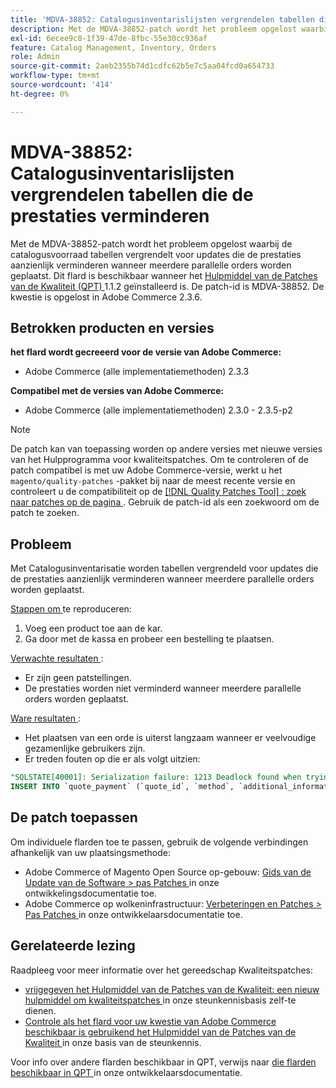 ```yaml
---
title: 'MDVA-38852: Catalogusinventarislijsten vergrendelen tabellen die de prestaties verminderen'
description: Met de MDVA-38852-patch wordt het probleem opgelost waarbij de catalogusvoorraad tabellen vergrendelt voor updates die de prestaties aanzienlijk verminderen wanneer meerdere parallelle orders worden geplaatst. Deze patch is beschikbaar wanneer [Quality Patches Tool (QPT)] (/help/announcements/adobe-commerce-announcements/magento-quality-patches-released-new-tool-to-self-serve-quality-patches.md) 1.1.2 is geïnstalleerd. De patch-id is MDVA-38852. De kwestie is opgelost in Adobe Commerce 2.3.6.
exl-id: 6ecee9c8-1f39-47de-8fbc-55e30cc936af
feature: Catalog Management, Inventory, Orders
role: Admin
source-git-commit: 2aeb2355b74d1cdfc62b5e7c5aa04fcd0a654733
workflow-type: tm+mt
source-wordcount: '414'
ht-degree: 0%

---
```


# MDVA-38852: Catalogusinventarislijsten vergrendelen tabellen die de prestaties verminderen

Met de MDVA-38852-patch wordt het probleem opgelost waarbij de catalogusvoorraad tabellen vergrendelt voor updates die de prestaties aanzienlijk verminderen wanneer meerdere parallelle orders worden geplaatst. Dit flard is beschikbaar wanneer het [ Hulpmiddel van de Patches van de Kwaliteit (QPT) ](/help/announcements/adobe-commerce-announcements/magento-quality-patches-released-new-tool-to-self-serve-quality-patches.md) 1.1.2 geïnstalleerd is. De patch-id is MDVA-38852. De kwestie is opgelost in Adobe Commerce 2.3.6.

## Betrokken producten en versies

**het flard wordt gecreeerd voor de versie van Adobe Commerce:**

* Adobe Commerce (alle implementatiemethoden) 2.3.3

**Compatibel met de versies van Adobe Commerce:**

* Adobe Commerce (alle implementatiemethoden) 2.3.0 - 2.3.5-p2

>[!NOTE]
>
>De patch kan van toepassing worden op andere versies met nieuwe versies van het Hulpprogramma voor kwaliteitspatches. Om te controleren of de patch compatibel is met uw Adobe Commerce-versie, werkt u het `magento/quality-patches` -pakket bij naar de meest recente versie en controleert u de compatibiliteit op de [[!DNL Quality Patches Tool] : zoek naar patches op de pagina ](https://experienceleague.adobe.com/tools/commerce-quality-patches/index.html) . Gebruik de patch-id als een zoekwoord om de patch te zoeken.

## Probleem

Met Catalogusinventarisatie worden tabellen vergrendeld voor updates die de prestaties aanzienlijk verminderen wanneer meerdere parallelle orders worden geplaatst.

<u> Stappen om </u> te reproduceren:

1. Voeg een product toe aan de kar.
1. Ga door met de kassa en probeer een bestelling te plaatsen.

<u> Verwachte resultaten </u>:

* Er zijn geen patstellingen.
* De prestaties worden niet verminderd wanneer meerdere parallelle orders worden geplaatst.

<u> Ware resultaten </u>:

* Het plaatsen van een orde is uiterst langzaam wanneer er veelvoudige gezamenlijke gebruikers zijn.
* Er treden fouten op die er als volgt uitzien:

```SQL
"SQLSTATE[40001]: Serialization failure: 1213 Deadlock found when trying to get lock; try restarting transaction, query was:
INSERT INTO `quote_payment` (`quote_id`, `method`, `additional_information`) VALUES (?, ?, ?)"
```

## De patch toepassen

Om individuele flarden toe te passen, gebruik de volgende verbindingen afhankelijk van uw plaatsingsmethode:

* Adobe Commerce of Magento Open Source op-gebouw: [ Gids van de Update van de Software > pas Patches ](https://experienceleague.adobe.com/en/docs/commerce-operations/tools/quality-patches-tool/usage) in onze ontwikkelingsdocumentatie toe.
* Adobe Commerce op wolkeninfrastructuur: [ Verbeteringen en Patches > Pas Patches ](https://experienceleague.adobe.com/en/docs/commerce-cloud-service/user-guide/develop/upgrade/apply-patches) in onze ontwikkelaarsdocumentatie toe.

## Gerelateerde lezing

Raadpleeg voor meer informatie over het gereedschap Kwaliteitspatches:

* [ vrijgegeven het Hulpmiddel van de Patches van de Kwaliteit: een nieuw hulpmiddel om kwaliteitspatches ](/help/announcements/adobe-commerce-announcements/magento-quality-patches-released-new-tool-to-self-serve-quality-patches.md) in onze steunkennisbasis zelf-te dienen.
* [ Controle als het flard voor uw kwestie van Adobe Commerce beschikbaar is gebruikend het Hulpmiddel van de Patches van de Kwaliteit ](/help/support-tools/patches-available-in-qpt-tool/check-patch-for-magento-issue-with-magento-quality-patches.md) in onze basis van de steunkennis.

Voor info over andere flarden beschikbaar in QPT, verwijs naar [ die flarden beschikbaar in QPT ](https://experienceleague.adobe.com/tools/commerce-quality-patches/index.html) in onze ontwikkelaarsdocumentatie.
